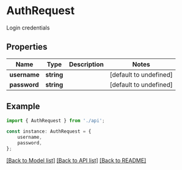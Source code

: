 # AuthRequest

Login credentials

## Properties

Name | Type | Description | Notes
------------ | ------------- | ------------- | -------------
**username** | **string** |  | [default to undefined]
**password** | **string** |  | [default to undefined]

## Example

```typescript
import { AuthRequest } from './api';

const instance: AuthRequest = {
    username,
    password,
};
```

[[Back to Model list]](../README.md#documentation-for-models) [[Back to API list]](../README.md#documentation-for-api-endpoints) [[Back to README]](../README.md)
